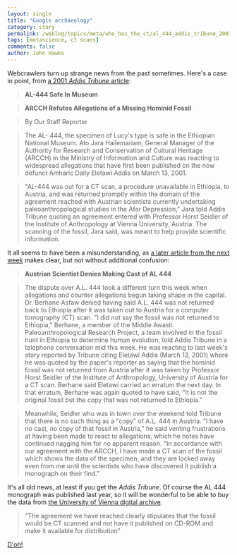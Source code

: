```yaml
---
layout: single 
title: "Google archaeology" 
category: story
permalink: /weblog/topics/meta/who_has_the_ct/al_444_addis_tribune_2001.html
tags: [metascience, ct scans] 
comments: false 
author: John Hawks 
---
```



<p>
Webcrawlers turn up strange news from the past sometimes. Here's a case in point, from <a href="http://www.addistribune.com/Archives/2001/04/06-04-01/AL.htm">a 2001 <i>Addis Tribune</i> article</a>: 
</p>

<blockquote><b>AL-444 Safe In Museum</b></blockquote>

<blockquote><b>ARCCH Refutes Allegations of a Missing Hominid Fossil
</b></blockquote>

<blockquote>By Our Staff Reporter</blockquote>

<blockquote>The AL- 444, the specimen of Lucy's type is safe in the Ethiopian National Museum. Ato Jara Hailemariam, General Manager of the Authority for Research and Conservation of Cultural Heritage (ARCCH) in the Ministry of Information and Culture was reacting to widespread allegations that have first been published on the now defunct Amharic Daily Eletawi Addis on March 13, 2001.</blockquote>

<blockquote>"AL-444 was out for a CT scan, a procedure unavailable in Ethiopia, to Austria, and was returned promptly within the domain of the agreement reached with Austrian scientists currently undertaking paleoanthropological studies in the Afar Depression," Jara told Addis Tribune quoting an agreement entered with Professor Horst Seidler of the Institute of Anthropology at Vienna University, Austria. The scanning of the fossil, Jara said, was meant to help provide scientific information.</blockquote>

<p>
It all seems to have been a misunderstanding, as <a href="http://www.addistribune.com/Archives/2001/04/13-04-01/Austrian.htm">a later article from the next week</a> makes clear, but not without additional confusion: 
</p>

<blockquote><b>Austrian Scientist Denies Making Cast of AL 444</b></blockquote>

<blockquote>The dispute over A.L. 444 took a different turn this week when allegations and counter allegations begun taking shape in the capital. Dr. Berhane Asfaw denied having said A.L. 444 was not returned back to Ethiopia after it was taken out to Austria for a computer tomography (CT) scan. "I did not say the fossil was not returned to Ethiopia," Berhane, a member of the Middle Awash Paleoanthropological Research Project, a team involved in the fossil hunt in Ethiopia to determine human evolution, told Addis Tribune in a telephone conversation mid this week. He was reacting to last week's story reported by Tribune citing Eletawi Addis (March 13, 2001) where he was quoted by the paper's reporter as saying that the hominid fossil was not returned from Austria after it was taken by Professor Horst Seidler of the Institute of Anthropology, University of Austria for a CT scan. Berhane said Eletawi carried an erratum the next day. In that erratum, Berhane was again quoted to have said, "It is not the original fossil but the copy that was not returned to Ethiopia."</blockquote>

<blockquote>Meanwhile, Seidler who was in town over the weekend told Tribune that there is no such thing as a "copy" of A.L. 444 in Austria. "I have no cast, no copy of that fossil in Austria," he said venting frustrations at having been made to react to allegations, which he notes have continued nagging him for no apparent reason. "In accordance with our agreement with the ARCCH, I have made a CT scan of the fossil which shows the data of the specimen; and they are locked away even from me until the scientists who have discovered it publish a monograph on their find."</blockquote>

<p>
It's all old news, at least if you get the <i>Addis Tribune</i>. Of course the AL 444 monograph was published last year, so it will be wonderful to be able to buy the data from <a href="http://www.anthropology.at/virtanth/webshop.php">the University of Vienna digital archive</a>. 
</p>

<blockquote>"The agreement we have reached clearly stipulates that the fossil would be CT scanned and not have it published on CD-ROM and make it available for distribution"</blockquote>

<a href="http://www.thefab.net/topics/art_stuff/as09_homer-simpson.htm">D'oh!</a>



